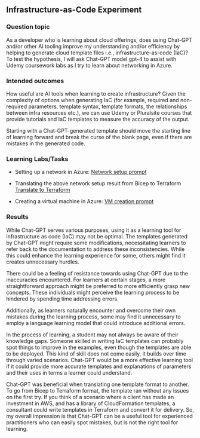 ## Infrastructure-as-Code Experiment

### Question topic
As a developer who is learning about cloud offerings, does using Chat-GPT and/or other AI tooling improve my understanding and/or efficiency by helping to generate cloud template files i.e., infrastructure-as-code (IaC)? To test the hypothesis, I will ask Chat-GPT model gpt-4 to assist with Udemy coursework labs as I try to learn about networking in Azure.

### Intended outcomes
How useful are AI tools when learning to create infrastructure? Given the complexity of options when generating IaC (for example, required and non-required parameters, template syntax, template formats, the relationships between infra resources etc.), we can use Udemy or Pluralsite courses that provide tutorials and IaC templates to measure the accuracy of the output. 

Starting with a Chat-GPT-generated template should move the starting line of learning forward and break the curse of the blank page, even if there are mistakes in the generated code. 


### Learning Labs/Tasks
- Setting up a network in Azure: [Network setup prompt](azure-networks/basic-network.md)

- Translating the above network setup result from Bicep to Terraform [Translate to Terraform](azure-networks/translate-to-tf.md)

- Creating a virtual machine in Azure: [VM creation prompt](azure-vms/basic-vm.md)

### Results

While Chat-GPT serves various purposes, using it as a learning tool for infrastructure as code (IaC) may not be optimal. The templates generated by Chat-GPT might require some modifications, necessitating learners to refer back to the documentation to address these inconsistencies. While this could enhance the learning experience for some, others might find it creates unnecessary hurdles.

There could be a feeling of resistance towards using Chat-GPT due to the inaccuracies encountered. For learners at certain stages, a more straightforward approach might be preferred to more efficiently grasp new concepts. These individuals might perceive the learning process to be hindered by spending time addressing errors.

Additionally, as learners naturally encounter and overcome their own mistakes during the learning process, some may find it unnecessary to employ a language learning model that could introduce additional errors.

In the process of learning, a student may not always be aware of their knowledge gaps. Someone skilled in writing IaC templates can probably spot things to improve in the examples, even though the templates are able to be deployed. This kind of skill does not come easily, it builds over time through varied scenarios. Chat-GPT would be a more effective learning tool if it could provide more accurate templates and explanations of parameters and their uses in terms a learner could understand.  

Chat-GPT was beneficial when translating one template format to another. To go from Bicep to Terraform format, the template ran without any issues on the first try. If you think of a scenario where a client has made an investment in AWS, and has a library of CloudFormation templates, a consultant could write templates in Terraform and convert it for delivery. So, my overall impression is that Chat-GPT can be a useful tool for experienced practitioners who can easily spot mistakes, but is not the right tool for learning. 